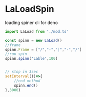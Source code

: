 # LaLoadSpin
loading spiner cli for deno 

```ts
import LaLoad from './mod.ts'

const spinn = new LaLoad()
//frame
spinn.Frame = ["/","-","|","-","/"]
//run spin
spinn.spinn('Lable',100)


// stop in 3sec
setInterval(()=>{
    //end method
    spinn.end()
},3000)
```
